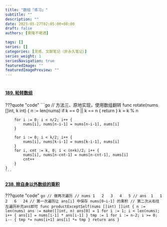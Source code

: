 ```yaml
---
title: "数组「练习」"
subtitle: ""
description: ""
date: 2023-05-27T02:05:00+08:00
draft: false
authors: [索隆不喝酒]

tags: []
series: []
categories: [灵感、文献笔记（非永久笔记）]
series_weight: 1
seriesNavigation: true
featuredImage: ""
featuredImagePreview: ""
---
```

<!--more-->
#

#### [189. 轮转数组](https://leetcode.cn/problems/rotate-array/)
???quote "code"
	```go
	// 方法三、原地实现，使用数组翻转
	func rotate(nums []int, k int)  {
	    n := len(nums)
	    if k == 0 || k == n {
	        return
	    }
	    k = k % n
	    
	    for i := 0; i < n/2; i++ {
	        nums[i], nums[n-i-1] = nums[n-i-1], nums[i]
	    }
	
	    for i := 0; i < k/2; i++ {
	        nums[i], nums[k-i-1] = nums[k-i-1], nums[i]
	    }
	    for i, cnt := k, 0; i < (n+k)/2; i++ {
	        nums[i], nums[n-cnt-1] = nums[n-cnt-1], nums[i]
	        cnt++
	    }
	}
	```

#### [238. 除自身以外数组的乘积](https://leetcode.cn/problems/product-of-array-except-self/)
???quote "code"
	```go
	// 做两次遍历
	// nums 1   2   3   4   5
	// ans  1   1   2   6   24
	// 第一次遍历让 ans[i] 中保存 nums[0~i-1] 的乘积
	// 第二次从右往左遍历补充ans即可
	func productExceptSelf(nums []int) []int {
	    n := len(nums)
	    ans := make([]int, n)
	    ans[0] = 1
	    for i := 1; i < len(nums); i++ {
	        ans[i] = nums[i-1] * ans[i-1]
	    }
	    tmp := 1
	    for i := n-2; i >= 0; i-- {
	        tmp *= nums[i+1]
	        ans[i] *= tmp
	    }
	    return ans
	}
	```